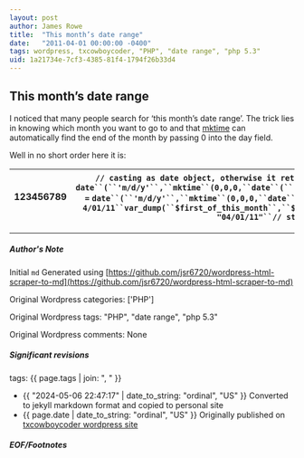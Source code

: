 ```yaml
---
layout: post
author: James Rowe
title:  "This month’s date range"
date:   "2011-04-01 00:00:00 -0400"
tags: wordpress, txcowboycoder, "PHP", "date range", "php 5.3"
uid: 1a21734e-7cf3-4385-81f4-1794f26b33d4
---
```



## This month’s date range


I noticed that many people search for ‘this month’s date range’. The trick lies in knowing which month you want to go to and that [mktime](http://us.php.net/mktime) can automatically find the end of the month by passing 0 into the day field.


Well in no short order here it is:




| 123456789 | `// casting as date object, otherwise it returns a unix timestamp``$first_of_this_month` `=` `date``(``'m/d/y'``,``mktime``(0,0,0,``date``(``'m'``),1,``date``(``'y'``)));``$end_of_this_month` `=` `date``(``'m/d/y'``,``mktime``(0,0,0,``date``(``'m'``)+1,0,``date``(``'y'``)));` `// if run on 4/01/11``var_dump(``$first_of_this_month``,``$end_of_this_month``);``// outputs``// string(8) "04/01/11"``// string(8) "04/30/11"` |
| --- | --- |




---

##### Author's Note

Initial `md` Generated using [https://github.com/jsr6720/wordpress-html-scraper-to-md](https://github.com/jsr6720/wordpress-html-scraper-to-md)

Original Wordpress categories: ['PHP']

Original Wordpress tags: "PHP", "date range", "php 5.3"

Original Wordpress comments: None

##### Significant revisions

tags: {{ page.tags | join: ", " }} <!-- todo move this somewhere -->

- {{ "2024-05-06 22:47:17" | date_to_string: "ordinal", "US" }} Converted to jekyll markdown format and copied to personal site
- {{ page.date | date_to_string: "ordinal", "US" }} Originally published on [txcowboycoder wordpress site](https://txcowboycoder.wordpress.com/2011/04/01/this-months-date-range/)

##### EOF/Footnotes


